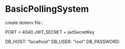 # BasicPollingSystem
create dotenv file :

PORT = 4040
JWT_SECRET = jwtSecretKey

DB_HOST: "localhost"
DB_USER: "root"
DB_PASSWORD: <password>